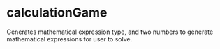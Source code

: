 # calculationGame
Generates mathematical expression type, and two numbers to generate mathematical expressions for user to solve.
